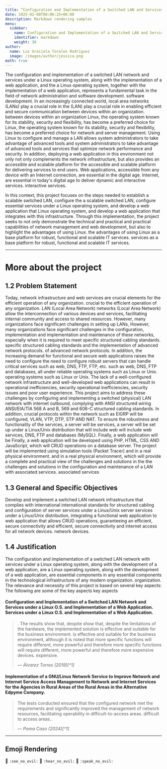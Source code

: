 ```yaml
---
title: “Configuration and Implementation of a Switched LAN and Services Network under a Linux O.S. and Services under a Linux O.S. and Implementation of a Web Application”.
date: 2025-02-08T08:06:25+06:00
description: Markdown rendering samples
menu:
  sidebar:
    name: Configuration and Implementation of a Switched LAN and Services Network under a Linux O.S. and Services under a Linux O.S. and Implementation of a Web Application
    identifier: markdown
    weight: 30
author:
  name: Luz Graciela Torales Rodríguez
  image: /images/author/jessica.png
math: true
---
```


The configuration and implementation of a switched LAN network and services under a Linux operating system, along with the implementation of a web application, and the 
a Linux operating system, together with the implementation of a web application, 
represents a fundamental task in the field of network administration and software development. 
software development. In an increasingly connected world, local area networks (LANs) play a crucial role in the 
(LAN) play a crucial role in enabling efficient and secure communication between devices within an organization. 
between devices within an organization
Linux, the operating system known for its stability, security and flexibility, has become a preferred choice for 
Linux, the operating system known for its stability, security and flexibility, has become a preferred choice for network and server management. 
Using Linux to configure and manage a LAN allows system administrators to take advantage of advanced tools and 
system administrators to take advantage of advanced tools and services that 
optimize network performance and security.
In addition, deploying a web application in this environment not only 
not only complements the network infrastructure, but also provides an accessible and scalable platform for the 
accessible and scalable platform for delivering services to end users. 
Web applications, accessible from any device with an Internet connection, are essential in the digital age. 
Internet, are essential in today's digital age to deliver dynamic and interactive services. 
interactive services.

In this context, this project focuses on the steps needed to establish a scalable switched LAN, configure the 
a scalable switched LAN, configure essential services under a Linux operating system, and develop a web application that 
Linux operating system, and develop a web application that integrates with this infrastructure. 
Through this implementation, the project seeks to not only demonstrate the technical and practical 
and practical capabilities of network management and web development, but also to highlight the advantages of using Linux. 
the advantages of using Linux as a base platform for robust, functional and scalable IT services. 
services as a base platform for robust, functional and scalable IT services.


---
# More about the project

## 1.2 Problem Statement

Today, network infrastructure and web services are crucial elements for the efficient operation of any organization. 
crucial to the efficient operation of any organization. LAN (Local Area Network) networks 
(Local Area Network) allow the interconnection of various devices and services, 
facilitating internal community and access to shared resources. However, many organizations face significant challenges in setting up LANs, 
However, many organizations face significant challenges in the configuration, implementation and 
implementation and maintenance of these networks, especially when it is required to meet specific structured cabling standards. 
specific structured cabling standards and the implementation of advanced network protocols. 
of advanced network protocols.
In addition, the increasing demand for functional and secure web applications raises the need to configure 
the need to configure robust servers that can handle critical services such as web, DNS, FTP, FTP, etc. 
such as web, DNS, FTP and databases, all under reliable operating systems such as Linux or Unix. 
operating systems such as Linux or Unix. The lack of a well-configured network infrastructure 
and well-developed web applications can result in operational inefficiencies, security 
operational inefficiencies, security issues and poor user experience.
This project aims to address these challenges by configuring and 
implementing a switched (physical) LAN network with internet outbound, complying with ANSI structured wiring 
ANSI/EIA/TIA 568 A and B, 569 and 606-C structured cabling standards.  In addition, crucial protocols within the network such as EIGRP will be configured, 
VLAN, VTP, DTP, STP AND NAT. To ensure the robustness and functionality of the services, a server will be 
services, a server will be set up under a Linux/Unix distribution that will include web 
will include web services, DNS, FTP and databases (MySQL). Finally, a web application will be 
Finally, a web application will be developed using PHP, HTML, CSS AND JavaScript, which will 
CRUD operations on a database server.
The project will be implemented using simulation tools (Packet Tracer) and in a real physical environment. 
and in a real physical environment, which will provide a complete and practical view of the challenges and solutions in the 
the challenges and solutions in the configuration and maintenance of a LAN with associated services. 
associated services


## 1.3 General and Specific Objectives

Develop and implement a switched LAN network infrastructure that complies with international 
international standards for structured cabling and configuration of server services under a Linux/Unix 
server services under a Linux/Unix distribution, integrating a functional web application to 
web application that allows CRUD operations, guaranteeing an efficient, secure connectivity and 
efficient, secure connectivity and internet access for all network devices. 
network devices.
## 1.4 Justification
The configuration and implementation of a switched LAN network with services under a Linux operating system, along with the development of a web application, are 
a Linux operating system, along with the development of a web application, are essential components in any 
essential components in the technological infrastructure of any modern organization. 
organization. The relevance and necessity of this project is based on several key aspects: The following are some of the key aspects 
key aspects

#### Configuration and Implementation of a Switched LAN Network and Services under a Linux O.S. and Implementation of a Web Application. Services under a Linux O.S. and Implementation of a Web Application.

> . The results show that, despite 
show that, despite the limitations of the hardware, the implemented solution is effective and suitable for the business environment. 
is effective and suitable for the business environment, although it is noted that more specific functions will require different, more powerful and therefore 
more specific functions will require different, more powerful and therefore more expensive devices. 
expensive. </p>
> — <cite>Álvarez Torres (2019)[^1]</cite>


####  Implementation of a GNU/Linux Network Service to Improve Network and Internet Service Access Management to Network and Internet Services for the Agencies in Rural Areas of the Rural Areas in the Alternative Edpyme Company.

> The tests conducted ensured that the configured network met the requirements and significantly improved the management of network resources, facilitating operability in difficult-to-access areas. difficult to access areas..</p>
> — <cite>Poma Caso (2024)[^1]</cite>



---

## Emoji Rendering

<p><span class="nowrap"><span class="emojify">🙈</span> <code>:see_no_evil:</code></span>  <span class="nowrap"><span class="emojify">🙉</span> <code>:hear_no_evil:</code></span>  <span class="nowrap"><span class="emojify">🙊</span> <code>:speak_no_evil:</code></span></p>
<br>